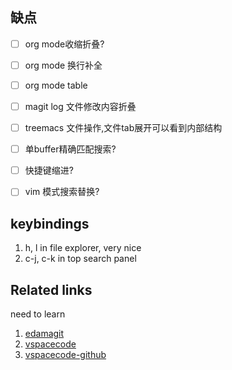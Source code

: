 ## 缺点
- [ ] org mode收缩折叠?
- [ ] org mode 换行补全
- [ ] org mode table

- [ ] magit log 文件修改内容折叠
- [ ] treemacs 文件操作,文件tab展开可以看到内部结构
- [ ] 单buffer精确匹配搜索?
- [ ] 快捷键缩进?
- [ ] vim 模式搜索替换?

## keybindings

1. h, l in file explorer, very nice
2. c-j, c-k in top search panel

## Related links
need to learn
1. [edamagit](https://github.com/kahole/edamagit#vim-support-vscodevim)
2. [vspacecode](https://vspacecode.github.io/) 
3. [vspacecode-github](https://github.com/VSpaceCode/VSpaceCode)
